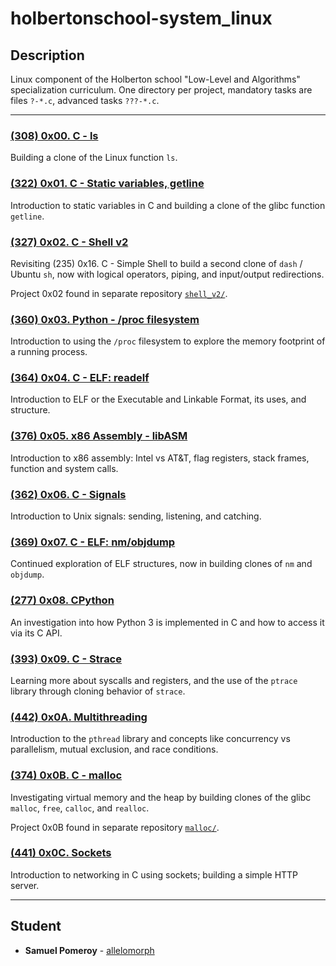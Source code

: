 # holbertonschool-system_linux

## Description
Linux component of the Holberton school "Low-Level and Algorithms" specialization curriculum. One directory per project, mandatory tasks are files `?-*.c`, advanced tasks `???-*.c`.

---

### [(308) 0x00. C - ls](./0x00-ls/)
Building a clone of the Linux function `ls`.

### [(322) 0x01. C - Static variables, getline](./0x01-getline/)
Introduction to static variables in C and building a clone of the glibc function `getline`.

### [(327) 0x02. C - Shell v2](./0x02-shell_v2/)
Revisiting (235) 0x16. C - Simple Shell to build a second clone of `dash` / Ubuntu `sh`, now with logical operators, piping, and input/output redirections.

Project 0x02 found in separate repository [`shell_v2/`](https://github.com/allelomorph/shell_v2).

### [(360) 0x03. Python - /proc filesystem](./0x03-proc_filesystem/)
Introduction to using the `/proc` filesystem to explore the memory footprint of a running process.

### [(364) 0x04. C - ELF: readelf](./0x04-readelf/)
Introduction to ELF or the Executable and Linkable Format, its uses, and structure.

### [(376) 0x05. x86 Assembly - libASM](./0x05-libasm/)
Introduction to x86 assembly: Intel vs AT&T, flag registers, stack frames, function and system calls.

### [(362) 0x06. C - Signals](./0x06-signals/)
Introduction to Unix signals: sending, listening, and catching.

### [(369) 0x07. C - ELF: nm/objdump](./0x07-nm_objdump/)
Continued exploration of ELF structures, now in building clones of `nm` and `objdump`.

### [(277) 0x08. CPython](./0x08_CPython/)
An investigation into how Python 3 is implemented in C and how to access it via its C API.

### [(393) 0x09. C - Strace](./0x09-strace/)
Learning more about syscalls and registers, and the use of the `ptrace` library through cloning behavior of `strace`.

### [(442) 0x0A. Multithreading](./0x0A-multithreading/)
Introduction to the `pthread` library and concepts like concurrency vs parallelism, mutual exclusion, and race conditions.

### [(374) 0x0B. C - malloc](./0x0B-malloc/)
Investigating virtual memory and the heap by building clones of the glibc `malloc`, `free`, `calloc`, and `realloc`.

Project 0x0B found in separate repository [`malloc/`](https://github.com/allelomorph/malloc).

### [(441) 0x0C. Sockets](./0x0C-sockets/)
Introduction to networking in C using sockets; building a simple HTTP server.

---

## Student
* **Samuel Pomeroy** - [allelomorph](github.com/allelomorph)